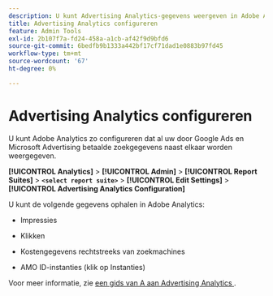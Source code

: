 ```yaml
---
description: U kunt Advertising Analytics-gegevens weergeven in Adobe Analytics
title: Advertising Analytics configureren
feature: Admin Tools
exl-id: 2b107f7a-fd24-458a-a1cb-af42f9d9bfd6
source-git-commit: 6bedfb9b1333a442bf17cf71dad1e0883b97fd45
workflow-type: tm+mt
source-wordcount: '67'
ht-degree: 0%

---
```


# Advertising Analytics configureren

U kunt Adobe Analytics zo configureren dat al uw door Google Ads en Microsoft Advertising betaalde zoekgegevens naast elkaar worden weergegeven.

**[!UICONTROL Analytics]** > **[!UICONTROL Admin]** > **[!UICONTROL Report Suites]** > **`<select report suite>`** > **[!UICONTROL Edit Settings]** > **[!UICONTROL Advertising Analytics Configuration]**

U kunt de volgende gegevens ophalen in Adobe Analytics:

* Impressies

* Klikken

* Kostengegevens rechtstreeks van zoekmachines

* AMO ID-instanties (klik op Instanties)

Voor meer informatie, zie [ een gids van A aan Advertising Analytics ](/help/integrate/c-advertising-analytics/overview.md).
